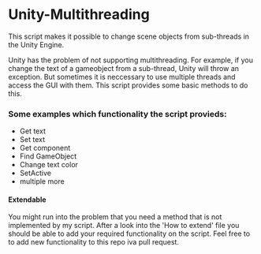 # Unity-Multithreading

This script makes it possible to change scene objects from sub-threads in the Unity Engine.

Unity has the problem of not supporting multithreading. For example, if you change the text of a gameobject from a sub-thread, Unity will throw an exception.
But sometimes it is neccessary to use multiple threads and access the GUI with them.
This script provides some basic methods to do this.

### Some examples which functionality the script provieds:
* Get text
* Set text
* Get component
* Find GameObject
* Change text color
* SetActive
* multiple more

#### Extendable
You might run into the problem that you need a method that is not implemented by my script.
After a look into the 'How to extend' file you should be able to add your required functionality on the script.
Feel free to to add new functionality to this repo iva pull request.
